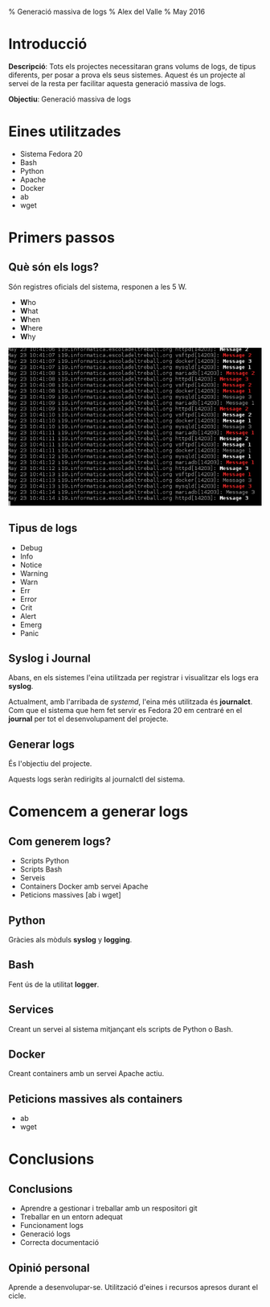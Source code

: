 % Generació massiva de logs
% Alex del Valle
% May 2016

# Introducció

**Descripció**: Tots els projectes necessitaran grans volums de logs, de tipus diferents, per posar a prova els seus sistemes. Aquest és un projecte al servei de la resta per facilitar aquesta generació massiva de logs.

**Objectiu**: Generació massiva de logs

# Eines utilitzades

- Sistema Fedora 20
- Bash
- Python
- Apache
- Docker
- ab
- wget

# Primers passos

## Què són els logs?

Són registres oficials del sistema, responen a les 5 W.

- **W**ho
- **W**hat
- **W**hen
- **W**here
- **W**hy

![logs](Selection_010.png)

## Tipus de logs

- Debug
- Info
- Notice
- Warning
- Warn
- Err
- Error
- Crit
- Alert
- Emerg
- Panic

  
## Syslog i Journal

Abans, en els sistemes l'eina utilitzada per registrar i visualitzar els logs era **syslog**.

Actualment, amb l'arribada de *systemd*, l'eina més utilitzada és **journalct**. Com que el sistema que hem fet servir es Fedora 20
em centraré en el **journal** per tot el desenvolupament del projecte.

## Generar logs

És l'objectiu del projecte.

Aquests logs seràn redirigits al journalctl del sistema.

# Comencem a generar logs

## Com generem logs?

- Scripts Python
- Scripts Bash
- Serveis
- Containers Docker amb servei Apache
- Peticions massives [ab i wget]

## Python

Gràcies als mòduls **syslog** y **logging**.

## Bash

Fent ús de la utilitat **logger**.

## Services

Creant un servei al sistema mitjançant els scripts de Python o Bash.

## Docker

Creant containers amb un servei Apache actiu.

## Peticions massives als containers

- ab
- wget

# Conclusions

## Conclusions

- Aprendre a gestionar i treballar amb un respositori git
- Treballar en un entorn adequat
- Funcionament logs
- Generació logs
- Correcta documentació

## Opinió personal

Aprende a desenvolupar-se.
Utilització d'eines i recursos apresos durant el cicle.








